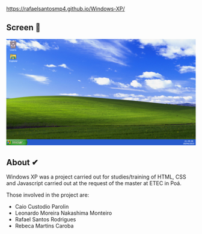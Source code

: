 https://rafaelsantosmp4.github.io/Windows-XP/

## Screen 📱
![Index.html](./midias/windows.png)

## About ✔
Windows XP was a project carried out for studies/training of HTML, CSS and Javascript carried out at the request of the master at ETEC in Poá.

Those involved in the project are:

- Caio Custodio Parolin
- Leonardo Moreira Nakashima Monteiro
- Rafael Santos Rodrigues
- Rebeca Martins Caroba
